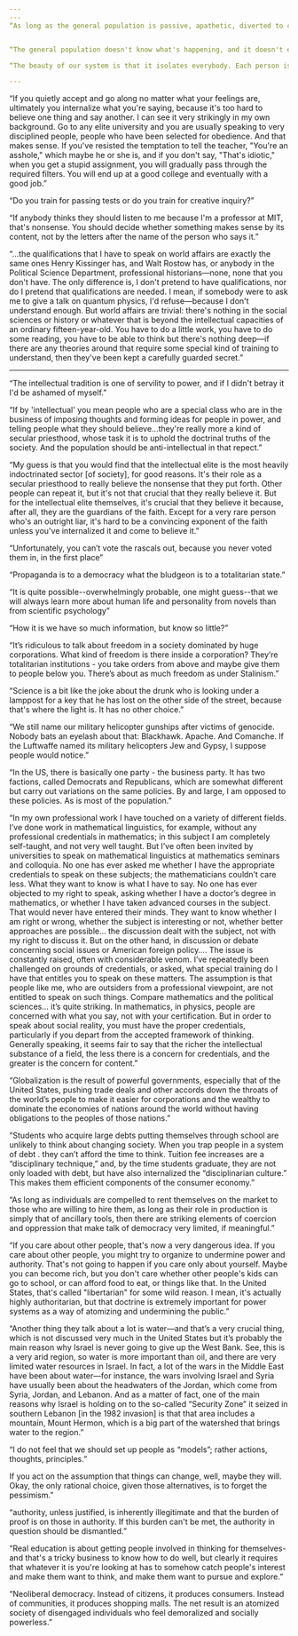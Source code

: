 ```yaml
---
---
“As long as the general population is passive, apathetic, diverted to consumerism or hatred of the vulnerable, then the powerful can do as they please, and those who survive will be left to contemplate the outcome.”


“The general population doesn't know what's happening, and it doesn't even know that it doesn't know.”

“The beauty of our system is that it isolates everybody. Each person is sitting alone in front of the tube, you know. It's very hard to have ideas or thoughts under those circumstances. You can't fight the world alone.”

---
```


“If you quietly accept and go along no matter what your feelings are, ultimately you internalize what you're saying, because it's too hard to believe one thing and say another. I can see it very strikingly in my own background. Go to any elite university and you are usually speaking to very disciplined people, people who have been selected for obedience. And that makes sense. If you've resisted the temptation to tell the teacher, "You're an asshole," which maybe he or she is, and if you don't say, "That's idiotic," when you get a stupid assignment, you will gradually pass through the required filters. You will end up at a good college and eventually with a good job.”

“Do you train for passing tests or do you train for creative inquiry?”

“If anybody thinks they should listen to me because I'm a professor at MIT, that's nonsense. You should decide whether something makes sense by its content, not by the letters after the name of the person who says it.”


“...the qualifications that I have to speak on world affairs are exactly the same ones Henry Kissinger has, and Walt Rostow has, or anybody in the Political Science Department, professional historians—none, none that you don't have. The only difference is, I don't pretend to have qualifications, nor do I pretend that qualifications are needed. I mean, if somebody were to ask me to give a talk on quantum physics, I'd refuse—because I don't understand enough. But world affairs are trivial: there's nothing in the social sciences or history or whatever that is beyond the intellectual capacities of an ordinary fifteen-year-old. You have to do a little work, you have to do some reading, you have to be able to think but there's nothing deep—if there are any theories around that require some special kind of training to understand, then they've been kept a carefully guarded secret.”

---

“The intellectual tradition is one of servility to power, and if I didn't betray it I'd be ashamed of myself.”

“If by 'intellectual' you mean people who are a special class who are in the business of imposing thoughts and forming ideas for people in power, and telling people what they should believe...they're really more a kind of secular priesthood, whose task it is to uphold the doctrinal truths of the society. And the population should be anti-intellectual in that repect.”

“My guess is that you would find that the intellectual elite is the most heavily indoctrinated sector [of society], for good reasons. It's their role as a secular priesthood to really believe the nonsense that they put forth. Other people can repeat it, but it's not that crucial that they really believe it. But for the intellectual elite themselves, it's crucial that they believe it because, after all, they are the guardians of the faith. Except for a very rare person who's an outright liar, it's hard to be a convincing exponent of the faith unless you've internalized it and come to believe it.”

“Unfortunately, you can’t vote the rascals out, because you never voted them in, in the first place”

“Propaganda is to a democracy what the bludgeon is to a totalitarian state.”

“It is quite possible--overwhelmingly probable, one might guess--that we will always learn more about human life and personality from novels than from scientific psychology”

“How it is we have so much information, but know so little?”


“It’s ridiculous to talk about freedom in a society dominated by huge corporations. What kind of freedom is there inside a corporation? They’re totalitarian institutions - you take orders from above and maybe give them to people below you. There’s about as much freedom as under Stalinism.”

“Science is a bit like the joke about the drunk who is looking under a lamppost for a key that he has lost on the other side of the street, because that's where the light is. It has no other choice.”


“We still name our military helicopter gunships after victims of genocide. Nobody bats an eyelash about that: Blackhawk. Apache. And Comanche. If the Luftwaffe named its military helicopters Jew and Gypsy, I suppose people would notice.”

“In the US, there is basically one party - the business party. It has two factions, called Democrats and Republicans, which are somewhat different but carry out variations on the same policies. By and large, I am opposed to these policies. As is most of the population.”

“In my own professional work I have touched on a variety of different fields. I’ve done work in mathematical linguistics, for example, without any professional credentials in mathematics; in this subject I am completely self-taught, and not very well taught. But I’ve often been invited by universities to speak on mathematical linguistics at mathematics seminars and colloquia. No one has ever asked me whether I have the appropriate credentials to speak on these subjects; the mathematicians couldn’t care less. What they want to know is what I have to say. No one has ever objected to my right to speak, asking whether I have a doctor’s degree in mathematics, or whether I have taken advanced courses in the subject. That would never have entered their minds. They want to know whether I am right or wrong, whether the subject is interesting or not, whether better approaches are possible… the discussion dealt with the subject, not with my right to discuss it.
But on the other hand, in discussion or debate concerning social issues or American foreign policy…. The issue is constantly raised, often with considerable venom. I’ve repeatedly been challenged on grounds of credentials, or asked, what special training do I have that entitles you to speak on these matters. The assumption is that people like me, who are outsiders from a professional viewpoint, are not entitled to speak on such things.
Compare mathematics and the political sciences… it’s quite striking. In mathematics, in physics, people are concerned with what you say, not with your certification. But in order to speak about social reality, you must have the proper credentials, particularly if you depart from the accepted framework of thinking. Generally speaking, it seems fair to say that the richer the intellectual substance of a field, the less there is a concern for credentials, and the greater is the concern for content.”


“Globalization is the result of powerful governments, especially that of the United States, pushing trade deals and other accords down the throats of the world’s people to make it easier for corporations and the wealthy to dominate the economies of nations around the world without having obligations to the peoples of those nations.”

“Students who acquire large debts putting themselves through school are unlikely to think about changing society. When you trap people in a system of debt . they can’t afford the time to think. Tuition fee increases are a “disciplinary technique,” and, by the time students graduate, they are not only loaded with debt, but have also internalized the “disciplinarian culture.” This makes them efficient components of the consumer economy.”

“As long as individuals are compelled to rent themselves on the market to those who are willing to hire them, as long as their role in production is simply that of ancillary tools, then there are striking elements of coercion and oppression that make talk of democracy very limited, if meaningful.”


“If you care about other people, that's now a very dangerous idea. If you care about other people, you might try to organize to undermine power and authority. That's not going to happen if you care only about yourself. Maybe you can become rich, but you don't care whether other people's kids can go to school, or can afford food to eat, or things like that. In the United States, that's called "libertarian" for some wild reason. I mean, it's actually highly authoritarian, but that doctrine is extremely important for power systems as a way of atomizing and undermining the public.”


“Another thing they talk about a lot is water—and that’s a very crucial thing, which is not discussed very much in the United States but it’s probably the main reason why Israel is never going to give up the West Bank. See, this is a very arid region, so water is more important than oil, and there are very limited water resources in Israel. In fact, a lot of the wars in the Middle East have been about water—for instance, the wars involving Israel and Syria have usually been about the headwaters of the Jordan, which come from Syria, Jordan, and Lebanon. And as a matter of fact, one of the main reasons why Israel is holding on to the so-called “Security Zone” it seized in southern Lebanon [in the 1982 invasion] is that that area includes a mountain, Mount Hermon, which is a big part of the watershed that brings water to the region.”

“I do not feel that we should set up people as “models”; rather actions, thoughts, principles.”

 If you act on the assumption that things can change, well, maybe they will. Okay, the only rational choice, given those alternatives, is to forget the pessimism.”

 “authority, unless justified, is inherently illegitimate and that the burden of proof is on those in authority. If this burden can't be met, the authority in question should be dismantled.”

 “Real education is about getting people involved in thinking for themselves- and that's a tricky business to know how to do well, but clearly it requires that whatever it is you're looking at has to somehow catch people's interest and make them want to think, and make them want to pursue and explore.”

 “Neoliberal democracy. Instead of citizens, it produces consumers. Instead of communities, it produces shopping malls. The net result is an atomized society of disengaged individuals who feel demoralized and socially powerless.”